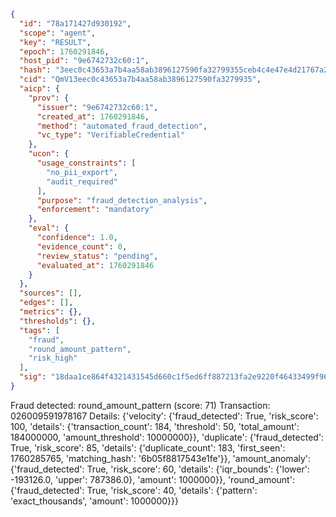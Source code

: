 ```json
{
  "id": "78a171427d930192",
  "scope": "agent",
  "key": "RESULT",
  "epoch": 1760291846,
  "host_pid": "9e6742732c60:1",
  "hash": "3eec0c43653a7b4aa58ab3896127590fa32799355ceb4c4e47e4d21767a2e36c",
  "cid": "QmV13eec0c43653a7b4aa58ab3896127590fa3279935",
  "aicp": {
    "prov": {
      "issuer": "9e6742732c60:1",
      "created_at": 1760291846,
      "method": "automated_fraud_detection",
      "vc_type": "VerifiableCredential"
    },
    "ucon": {
      "usage_constraints": [
        "no_pii_export",
        "audit_required"
      ],
      "purpose": "fraud_detection_analysis",
      "enforcement": "mandatory"
    },
    "eval": {
      "confidence": 1.0,
      "evidence_count": 0,
      "review_status": "pending",
      "evaluated_at": 1760291846
    }
  },
  "sources": [],
  "edges": [],
  "metrics": {},
  "thresholds": {},
  "tags": [
    "fraud",
    "round_amount_pattern",
    "risk_high"
  ],
  "sig": "18daa1ce864f4321431545d660c1f5ed6ff887213fa2e9220f46433499f96d32"
}
```

Fraud detected: round_amount_pattern (score: 71)
Transaction: 026009591978167
Details: {'velocity': {'fraud_detected': True, 'risk_score': 100, 'details': {'transaction_count': 184, 'threshold': 50, 'total_amount': 184000000, 'amount_threshold': 10000000}}, 'duplicate': {'fraud_detected': True, 'risk_score': 85, 'details': {'duplicate_count': 183, 'first_seen': 1760285765, 'matching_hash': '6b05f8817543e1fe'}}, 'amount_anomaly': {'fraud_detected': True, 'risk_score': 60, 'details': {'iqr_bounds': {'lower': -193126.0, 'upper': 787386.0}, 'amount': 1000000}}, 'round_amount': {'fraud_detected': True, 'risk_score': 40, 'details': {'pattern': 'exact_thousands', 'amount': 1000000}}}